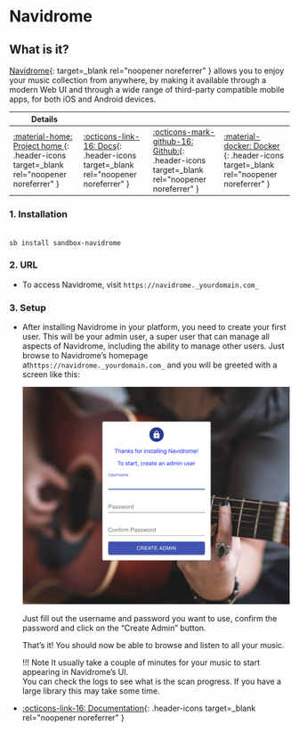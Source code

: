 # Navidrome

## What is it?

[Navidrome](https://www.navidrome.org/){: target=_blank rel="noopener noreferrer" } allows you to enjoy your music collection from anywhere, by making it available through a modern Web UI and through a wide range of third-party compatible mobile apps, for both iOS and Android devices.

| Details     |             |             |             |
|-------------|-------------|-------------|-------------|
| [:material-home: Project home ](https://www.navidrome.org/){: .header-icons target=_blank rel="noopener noreferrer" } | [:octicons-link-16: Docs](https://www.navidrome.org/docs/){: .header-icons target=_blank rel="noopener noreferrer" } | [:octicons-mark-github-16: Github:](https://github.com/navidrome/navidrome/issues){: .header-icons target=_blank rel="noopener noreferrer" } | [:material-docker: Docker ](https://hub.docker.com/r/deluan/navidrome){: .header-icons target=_blank rel="noopener noreferrer" }|

### 1. Installation

``` shell

sb install sandbox-navidrome

```

### 2. URL

- To access Navidrome, visit `https://navidrome._yourdomain.com_`

### 3. Setup

- After installing Navidrome in your platform, you need to create your first user. This will be your admin user, a super user that can manage all aspects of Navidrome, including the ability to manage other users. Just browse to Navidrome’s homepage at`https://navidrome._yourdomain.com_` and you will be greeted with a screen like this: <br />

     ![](../../images/community/navidrome_first_user.png)

    Just fill out the username and password you want to use, confirm the password and click on the “Create Admin” button.

    That’s it! You should now be able to browse and listen to all your music.

    !!! Note
             It usually take a couple of minutes for your music to start appearing in Navidrome’s UI. <br />
             You can check the logs to see what is the scan progress. If you have a large library this may take some time.

- [:octicons-link-16: Documentation](https://www.navidrome.org/docs/){: .header-icons target=_blank rel="noopener noreferrer" }
